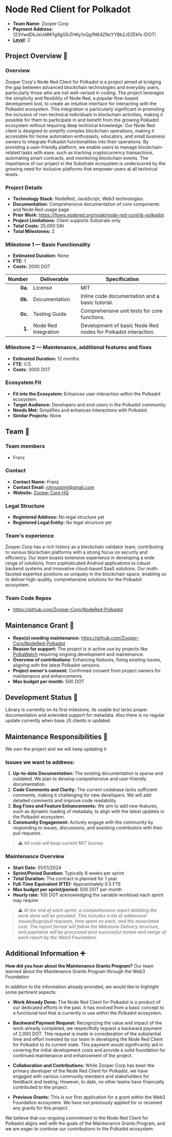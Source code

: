 # Node Red Client for Polkadot

- **Team Name:** Zooper Corp
- **Payment Address:** 123VwdDkJeUd8K1g9gS5rZHKy1vQg1N64ZNcYYBk2J5ZEkfs (DOT)
- **[Level](https://github.com/w3f/Grants-Program/tree/master#level_slider-levels):** 2

## Project Overview :page_facing_up:

### Overview

Zooper Corp's Node Red Client for Polkadot is a project aimed at bridging the gap between advanced blockchain technologies and everyday users, particularly those who are not well-versed in coding. The project leverages the simplicity and flexibility of Node Red, a popular flow-based development tool, to create an intuitive interface for interacting with the Polkadot ecosystem. This integration is particularly significant in promoting the inclusion of non-technical individuals in blockchain activities, making it possible for them to participate in and benefit from the growing Polkadot ecosystem without requiring deep technical knowledge. Our Node Red client is designed to simplify complex blockchain operations, making it accessible for home automation enthusiasts, educators, and small business owners to integrate Polkadot functionalities into their operations. By providing a user-friendly platform, we enable users to manage blockchain-related tasks with ease, such as tracking cryptocurrency transactions, automating smart contracts, and monitoring blockchain events. The importance of our project in the Substrate ecosystem is underscored by the growing need for inclusive platforms that empower users at all technical levels. 

### Project Details

- **Technology Stack:** NodeRed, JavaScript, Web3 technologies.
- **Documentation:** Comprehensive documentation of core components and Node Red usage page
- **Prior Work:** https://flows.nodered.org/node/node-red-contrib-polkadot
- **Project Limitations:** Client supports Substrate only
- **Total Costs:** 25,000 DAI
- **Total Milestones:** 2

### Milestone 1 — Basic Functionality

- **Estimated Duration:** None
- **FTE:**  1
- **Costs:** 2000 DOT

| Number | Deliverable | Specification |
| -----: | ----------- | ------------- |
| **0a.** | License | MIT |
| **0b.** | Documentation | Inline code documentation and a basic tutorial. |
| **0c.** | Testing Guide | Comprehensive unit tests for core functions. |
| **1.** | Node Red Integration | Development of basic Node Red nodes for Polkadot interaction. |

### Milestone 2 — Maintenance, additional features and fixes

- **Estimated Duration:** 12 months
- **FTE:**  0.5
- **Costs:** 3000 DOT

### Ecosystem Fit

- **Fit into the Ecosystem:** Enhances user interaction within the Polkadot ecosystem.
- **Target Audience:** Developers and end-users in the Polkadot community.
- **Needs Met:** Simplifies and enhances interactions with Polkadot.
- **Similar Projects:** None

## Team :busts_in_silhouette:

### Team members

- Franz

### Contact

- **Contact Name:** Franz
- **Contact Email:** johnuopini@gmail.com
- **Website:** [Zooper Corp HQ](https://corp.zooper.org/)

### Legal Structure

- **Registered Address:** No legal structure yet
- **Registered Legal Entity:** No legal structure yet

### Team's experience

Zooper Corp has a rich history as a blockchain validator team, contributing to various blockchain platforms with a strong focus on security and efficiency. Our team boasts extensive experience in developing a wide range of solutions, from sophisticated Android applications to robust backend systems and innovative cloud-based SaaS solutions. Our multi-faceted expertise positions us uniquely in the blockchain space, enabling us to deliver high-quality, comprehensive solutions for the Polkadot ecosystem.

### Team Code Repos

- https://github.com/Zooper-Corp/NodeRed-Polkadot

## Maintenance Grant :wrench:

- **Repo(s) needing maintenance:** https://github.com/Zooper-Corp/NodeRed-Polkadot
- **Reason for support:** The project is in active use by projects like [PolkaWatch](https://twitter.com/polkawatch/status/1654124259374145537) requiring ongoing development and maintenance.
- **Overview of contributions:** Enhancing features, fixing existing issues, aligning with the latest Polkadot versions.
- **Project owner's consent:** Confirmed consent from project owners for maintenance and enhancements.
- **Max budget per month:** 500 DOT

## Development Status :open_book:

Library is currently on its first milestone, its usable but lacks proper documentation and extended support for metadata. Also there is no regular update currently when base JS clients is updated.

## Maintenance Responsibilities :nut_and_bolt:

We own the project and we will keep updating it

### Issues we want to address:

1. **Up-to-date Documentation:** The existing documentation is sparse and outdated. We plan to develop comprehensive and user-friendly documentation.
2. **Code Comments and Clarity:** The current codebase lacks sufficient comments, making it challenging for new developers. We will add detailed comments and improve code readability.
3. **Bug Fixes and Feature Enhancements:** We aim to add new features, such as dynamic loading of metadata, to align with the latest updates in the Polkadot ecosystem.
4. **Community Engagement:** Actively engage with the community by responding to issues, discussions, and assisting contributors with their pull requests.

> ⚠️ *All code will keep current MIT license.*

### Maintenance Overview

- **Start Date:** 01/01/2024
- **Sprint/Period Duration:** Typically 8 weeks per sprint
- **Total Duration:** The contract is planned for 1 year
- **Full-Time Equivalent (FTE):** Approximately 0.5 FTE
- **Max budget per sprint/period:** 500 DOT per month
- **Hourly rate:** 100 DOT acknowledging the variable workload each sprint may require

> ⚠️ *At the end of each sprint, a comprehensive report detailing the work done will be provided. This includes a list of addressed issues/bugs/pull requests, time spent on each, and the associated cost. The report format will follow the Milestone Delivery structure, and payments will be processed post successful review and merge of each report by the Web3 Foundation.*

## Additional Information :heavy_plus_sign:

**How did you hear about the Maintenance Grants Program?** Our team learned about the Maintenance Grants Program through the Web3 Foundation

In addition to the information already provided, we would like to highlight some pertinent aspects:

- **Work Already Done:** The Node Red Client for Polkadot is a product of our dedicated efforts in the past. It has evolved from a basic concept to a functional tool that is currently in use within the Polkadot ecosystem.

- **Backward Payment Request:** Recognizing the value and impact of the work already completed, we respectfully request a backward payment of 2,000 DOT. This request is made in consideration of the substantial time and effort invested by our team in developing the Node Red Client for Polkadot to its current state. This payment would significantly aid in covering the initial development costs and provide a solid foundation for continued maintenance and enhancement of the project.

- **Collaboration and Contributions:** While Zooper Corp has been the primary developer of the Node Red Client for Polkadot, we have engaged with various community members and stakeholders for feedback and testing. However, to date, no other teams have financially contributed to the project.

- **Previous Grants:** This is our first application for a grant within the Web3 Foundation ecosystem. We have not previously applied for or received any grants for this project.

We believe that our ongoing commitment to the Node Red Client for Polkadot aligns well with the goals of the Maintenance Grants Program, and we are eager to continue our contributions to the Polkadot ecosystem.
